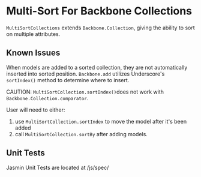 <h1>Multi-Sort For Backbone Collections</h1>

<p>
	<code>MultiSortCollections</code> extends <code>Backbone.Collection</code>, 
	giving the ability to sort on multiple attributes.
</p>

<h2>Known Issues</h2>
<p>
	When models are added to a sorted collection, they are not automatically inserted into
	sorted position.  <code>Backbone.add</code> utilizes Underscore's <code>sortIndex()</code> method to determine where to insert.
</p>
<p>
	CAUTION: <code>MultiSortCollection.sortIndex()</code>does not work with <code>Backbone.Collection.comparator</code>. 
</p>

<p>
User will need to either:
<ol>
	<li>use <code>MultiSortCollection.sortIndex</code> to move the model after it's been added</li>
	<li>call <code>MultiSortCollection.sortBy</code> after adding models.</li>
</ol>
</p>

<h2>Unit Tests</h2>
<p>Jasmin Unit Tests are located at /js/spec/</p>